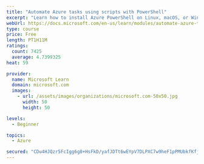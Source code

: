 ```yaml
---
title: "Automate Azure tasks using scripts with PowerShell"
excerpt: "Learn how to install Azure PowerShell on Linux, macOS, or Windows and then connect to Azure and manage your resources."
webUrl: https://docs.microsoft.com/en-us/learn/modules/automate-azure-tasks-with-powershell/
type: course
price: Free
length: PT1H11M
ratings:
  count: 7425
  average: 4.7399325
heat: 59

provider:
  name: Microsoft Learn
  domain: microsoft.com
  images:
    - url: /assets/images/organizations/microsoft.com-50x50.jpg
      width: 50
      height: 50

levels:
  - Beginner

topics:
  - Azure

secured: "CDu4HJQzr5FcIgg6g8+HsFkD/yafJDTt6wEYpV7DLPXC7w9heF1pPMUbkfKfjMY4MU75rGKmekN13BjljoCsqIOPyaGMegBP2+OzbFdVD4VzSSvXzUDlovI0kRLgXtwbGNzLb7J8llDn67OTslwPtK6QmOSF8SrKt5RcO6VjqRfiRiB1EYWHm7TxZkx5BaDqSvX+rqW7J7DvQw8LZQVZuzEaYYAmuiDUgvgo+4vtBj+yc0e1abIAKxVE3npQ6mhUycMWqhn2L5PK4/JIFwvs9rYijdZaqvI9EqtNaqZgsorfAIvpywaNCxYP+87ZJ7wnZpCRMLS7Nrw+OxuLNZnYkKPyz+WveT4ie600D9WNAwH7m9utznMapmQKmcbih65h9dIsb/ycDvT1VkUBKMeGQUt4OgkudexXS6C7wCqkgDM=;n2dqPIlZsgv/XMT2NYHXTQ=="
---
```


